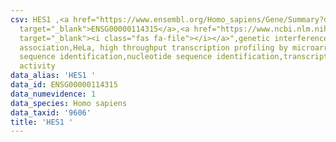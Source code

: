 ```yaml
---
csv: HES1 ,<a href="https://www.ensembl.org/Homo_sapiens/Gene/Summary?db=core;g=ENSG00000114315"
  target="_blank">ENSG00000114315</a>,<a href="https://www.ncbi.nlm.nih.gov/pubmed/28369544"
  target="_blank"><i class="fas fa-file"></i></a>",genetic interference,functional
  association,HeLa, high throughput transcription profiling by microarray,nucleotide
  sequence identification,nucleotide sequence identification,transcriptional regulation,up-regulates
  activity
data_alias: 'HES1 '
data_id: ENSG00000114315
data_numevidence: 1
data_species: Homo sapiens
data_taxid: '9606'
title: 'HES1 '
---
```

